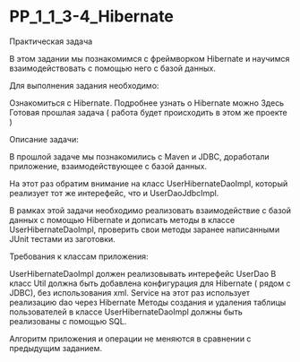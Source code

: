 # PP_1_1_3-4_Hibernate
Практическая задача

В этом задании мы познакомимся с фреймворком Hibernate и научимся взаимодействовать с помощью него с базой данных.

Для выполнения задания необходимо:

 Ознакомиться с Hibernate. Подробнее узнать о Hibernate можно Здесь 
 Готовая прошлая задача ( работа будет происходить в этом же проекте )
 

Описание задачи:

В прошлой задаче мы познакомились с Maven и JDBC, доработали приложение, взаимодействующее с базой данных.

На этот раз обратим внимание на класс UserHibernateDaoImpl, который реализует тот же интерефейс, что и UserDaoJdbcImpl.

В рамках этой задачи необходимо реализовать взаимодействие с базой данных с помощью Hibernate и дописать методы в классе UserHibernateDaoImpl, проверить свои методы заранее написанными JUnit тестами из заготовки.

 

   Требования к классам приложения:

 UserHibernateDaoImpl должен реализовывать интерефейс UserDao
 В класс Util должна быть добавлена конфигурация для Hibernate ( рядом с JDBC), без использования xml.
 Service на этот раз использует реализацию dao через Hibernate
 Методы создания и удаления таблицы пользователей в классе UserHibernateDaoImpl должны быть реализованы с помощью SQL.
 

  Алгоритм приложения и операции не меняются в сравнении с предыдущим заданием.
